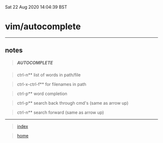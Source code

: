 Sat 22 Aug 2020 14:04:39 BST

# vim/autocomplete

___

## notes

> ##### AUTOCOMPLETE

> ctrl-n** list of words in path/file

> ctrl-x-ctrl-f** for filenames in path

> ctrl-p** word completion

> ctrl-p** search back through cmd's (same as arrow up)

> ctrl-n** search forward (same as arrow up)

___

> [index](./index-file.md)

> [home](./home.md)
